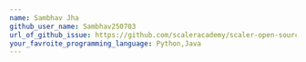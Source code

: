 ```yaml
---
name: Sambhav Jha
github_user_name: Sambhav250703
url_of_github_issue: https://github.com/scaleracademy/scaler-open-source-september-challenge/issues/277
your_favroite_programming_language: Python,Java
---
```

